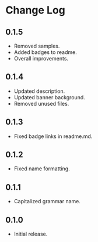 # Change Log

## 0.1.5
- Removed samples.
- Added badges to readme.
- Overall improvements.

## 0.1.4
- Updated description.
- Updated banner background.
- Removed unused files.

## 0.1.3
- Fixed badge links in readme.md.

## 0.1.2
- Fixed name formatting.

## 0.1.1
- Capitalized grammar name.

## 0.1.0
- Initial release.
